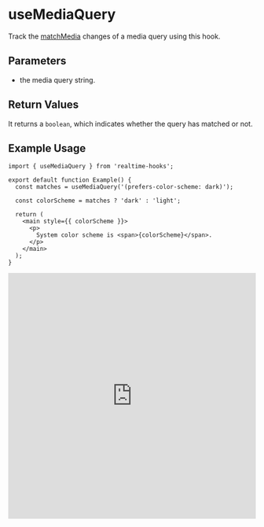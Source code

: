 # useMediaQuery

Track the [matchMedia](https://developer.mozilla.org/en-US/docs/Web/API/Window/matchMedia) changes of a media query using this hook.

## Parameters

- the media query string.

## Return Values

It returns a `boolean`, which indicates whether the query has matched or not.

## Example Usage

```tsx
import { useMediaQuery } from 'realtime-hooks';

export default function Example() {
  const matches = useMediaQuery('(prefers-color-scheme: dark)');

  const colorScheme = matches ? 'dark' : 'light';

  return (
    <main style={{ colorScheme }}>
      <p>
        System color scheme is <span>{colorScheme}</span>.
      </p>
    </main>
  );
}
```

<iframe src="https://codesandbox.io/embed/usecolorscheme-zrp855?fontsize=14&hidenavigation=1&module=%2Fsrc%2FComponent.tsx&theme=dark" style="width:100%; height:500px; border:0; overflow:hidden;" title="useColorScheme" allow="accelerometer; ambient-light-sensor; camera; encrypted-media; geolocation; gyroscope; hid; microphone; midi; payment; usb; vr; xr-spatial-tracking" sandbox="allow-forms allow-modals allow-popups allow-presentation allow-same-origin allow-scripts"></iframe>
